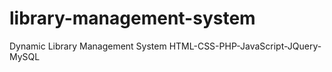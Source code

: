 # library-management-system
Dynamic Library Management System HTML-CSS-PHP-JavaScript-JQuery-MySQL 
